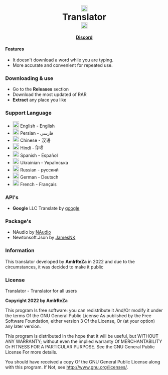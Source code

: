 <h1 align='center'><center><img src="https://cdn.discordapp.com/attachments/905814226118008923/1004845088184225982/logo_main.png" alt="what image shows" height="20" width="20"></center>   Translator   <center><img src="https://cdn.discordapp.com/attachments/905814226118008923/1004845088184225982/logo_main.png" alt="what image shows" height="20" width="20"></center></a></h1>
<p align='center'><b><a href='https://discord.gg/BGZWaFzaUP'>Discord</a></b></h5>

#### Features
- It doesn't download a word while you are typing.
- More accurate and convenient for repeated use.


### Downloading & use
- Go to the **Releases** section
- Download the most updated of RAR
- **Extract** any place you like

### Support Language
- <img src="https://emojipedia-us.s3.dualstack.us-west-1.amazonaws.com/thumbs/120/twitter/322/flag-england_1f3f4-e0067-e0062-e0065-e006e-e0067-e007f.png" alt="English" height="20" width="20"> English - English
- <img src="https://emojipedia-us.s3.dualstack.us-west-1.amazonaws.com/thumbs/240/twitter/322/flag-iran_1f1ee-1f1f7.png" alt="Persian" height="20" width="20"> Persian - فارسی
- <img src="https://emojipedia-us.s3.dualstack.us-west-1.amazonaws.com/thumbs/240/twitter/322/flag-china_1f1e8-1f1f3.png" alt="Chinese" height="20" width="20"> Chinese - 汉语
- <img src="https://emojipedia-us.s3.dualstack.us-west-1.amazonaws.com/thumbs/240/twitter/322/flag-india_1f1ee-1f1f3.png" alt="Hindi" height="20" width="20"> Hindi - हिन्दी
- <img src="https://emojipedia-us.s3.dualstack.us-west-1.amazonaws.com/thumbs/240/twitter/322/flag-spain_1f1ea-1f1f8.png" alt="Spanish" height="20" width="20"> Spanish - Español
- <img src="https://emojipedia-us.s3.dualstack.us-west-1.amazonaws.com/thumbs/240/twitter/322/flag-ukraine_1f1fa-1f1e6.png" alt="Ukrainian" height="20" width="20"> Ukrainian - Українська
- <img src="https://emojipedia-us.s3.dualstack.us-west-1.amazonaws.com/thumbs/240/twitter/322/flag-russia_1f1f7-1f1fa.png" alt="Russian" height="20" width="20"> Russian - русский
- <img src="https://emojipedia-us.s3.dualstack.us-west-1.amazonaws.com/thumbs/240/twitter/322/flag-germany_1f1e9-1f1ea.png" alt="German" height="20" width="20"> German - Deutsch
- <img src="https://emojipedia-us.s3.dualstack.us-west-1.amazonaws.com/thumbs/240/twitter/322/flag-france_1f1eb-1f1f7.png" alt="French" height="20" width="20"> French - Français


### API's
- **Google** LLC Translate by [google](https://github.com/google)

### Package's
- NAudio by [NAudio](https://github.com/NAudio)
- Newtonsoft.Json by [JamesNK](https://github.com/JamesNK)


### Information
This translator developed by **AmIrReZa** in 2022 and due to the circumstances, it was decided to make it public

### License

Translator - Translator for all users

**Copyright 2022 by AmIrReZa**

This program Is free software: you can redistribute it And/Or modify it under the terms Of the GNU General Public License As published by the Free Software Foundation, either version 3 Of the License, Or (at your option) any later version.

This program Is distributed In the hope that it will be useful, but WITHOUT ANY WARRANTY; without even the implied warranty Of MERCHANTABILITY Or FITNESS FOR A PARTICULAR PURPOSE. See the GNU General Public License For more details.

You should have received a copy Of the GNU General Public License along with this program. If Not, see http://www.gnu.org/licenses/.
